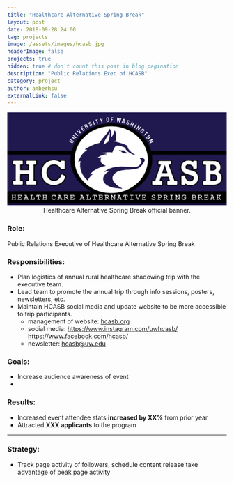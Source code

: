 ```yaml
---
title: "Healthcare Alternative Spring Break"
layout: post
date: 2018-09-28 24:00
tag: projects
image: /assets/images/hcasb.jpg
headerImage: false
projects: true
hidden: true # don't count this post in blog pagination
description: "Public Relations Exec of HCASB"
category: project
author: amberhsu
externalLink: false
---
```


<div style="text-align: center">
    <img class="image" src="/assets/images/hcasb.jpg" alt="Healthcare Alternative Spring Break official banner." width="850"/>
    <figcaption class="caption">Healthcare Alternative Spring Break official banner.</figcaption>
</div>

### Role: 
Public Relations Executive of Healthcare Alternative Spring Break

### Responsibilities:
- Plan logistics of annual rural healthcare shadowing trip with the executive team.
- Lead team to promote the annual trip through info sessions, posters, newsletters, etc.
- Maintain HCASB social media and update website to be more accessible to trip participants.
  - management of website: [hcasb.org](hcasb.org)
  - social media: https://www.instagram.com/uwhcasb/ https://www.facebook.com/hcasb/
  - newsletter: hcasb@uw.edu

### Goals:
- Increase audience awareness of event
- 

### Results:
- Increased event attendee stats **increased by XX%** from prior year
- Attracted **XXX applicants** to the program

---

### Strategy:
- Track page activity of followers, schedule content release take advantage of peak page activity